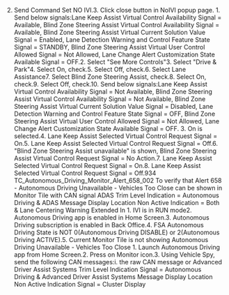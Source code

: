 2. Send Command Set NO IVI.3. Click close button in NoIVI popup page. 1. Send below signals:Lane Keep Assist Virtual Control Availability Signal = Available, Blind Zone Steering Assist Virtual Control Availability Signal = Available, Blind Zone Steering Assist Virtual Current Solution Value Signal = Enabled, Lane Detection Warning and Control Feature State Signal = STANDBY, Blind Zone Steering Assist Virtual User Control Allowed Signal = Not Allowed, Lane Change Alert Customization State Available Signal = OFF.2. Select "See More Controls"3. Select "Drive & Park"4. Select On, check.5. Select Off, check.6. Select Lane Assistance7. Select Blind Zone Steering Assist, check.8. Select On, check.9. Select Off, check.10. Send below signals:Lane Keep Assist Virtual Control Availability Signal = Not Available, Blind Zone Steering Assist Virtual Control Availability Signal = Not Available, Blind Zone Steering Assist Virtual Current Solution Value Signal = Disabled, Lane Detection Warning and Control Feature State Signal = OFF, Blind Zone Steering Assist Virtual User Control Allowed Signal = Not Allowed, Lane Change Alert Customization State Available Signal = OFF. 3. On is selected.4. Lane Keep Assist Selected Virtual Control Request Signal = On.5. Lane Keep Assist Selected Virtual Control Request Signal = Off.6. "Blind Zone Steering Assist unavailable" is shown, Blind Zone Steering Assist Virtual Control Request Signal = No Action.7. Lane Keep Assist Selected Virtual Control Request Signal = On.8. Lane Keep Assist Selected Virtual Control Request Signal = Off.934 TC_Autonomous_Driving_Monitor_Alert_658_002 To verify that Alert 658 - Autonomous Driving Unavailable - Vehicles Too Close can be shown in Monitor Tile with CAN signal ADAS Trim Level Indication = Autonomous Driving & ADAS Message Display Location Non Active Indication = Both & Lane Centering Warning Extended In 1. IVI is in RUN mode2. Autonomous Driving app is enabled in Home Screen.3. Autonomous Driving subscription is enabled in Back Office.4. FSA Autonomous Driving State is NOT 0(Autonomous Driving DISABLE) or 2(Autonomous Driving ACTIVE).5. Current Monitor Tile is not showing Autonomous Driving Unavailable - Vehicles Too Close 1. Launch Autonomous Driving app from Home Screen.2. Press on Monitor icon.3. Using Vehicle Spy, send the following CAN messages:i. the raw CAN message or Advanced Driver Assist Systems Trim Level Indication Signal = Autonomous Driving & Advanced Driver Assist Systems Message Display Location Non Active Indication Signal = Cluster Display
